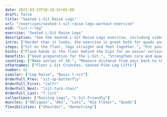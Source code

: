 ```yaml
---
date: 2021-03-23T10:16:52+01:00
draft: false
title: "Seated L-Sit Raise Legs"
url: "/exercises/seated-l-sit-raise-legs-workout-exercise"
eid: "lsit-r-leg"
exercise: "Seated L-Sit Raise Legs"
description: "See the Seated L-Sit Raise Legs exercise, including video demonstration, instructions on how-to perform, benefits, activated body parts and related exercises."
intro: ["Harder than it looks, the exercise is great both for quads and core."]
steps: ["Sit on the floor, legs straight and feet together.", "Put your hands on the floor, near the hips or further closer to the knees.", "Raise both feet of the ground, keeping the legs straight.", "Lower both legs back to the floor. This is one repetition."]
hints: ["Place hands in the floor behind the hips for an easier version. Move them towards the feet for increased difficulty.", "Keep your back in a straight line position.", "Keep your legs extended, without bending the knees."]
benefits: ["Good preparation for the L-Sit.", "Strengthen core and quads.", "Improves your back position."]
counting: ["Make series of 10.", "Measure distance from your back to the point of your fingers. The closer to your feet, the harder the exercise."]
othernames: ["Floor L-Sit Crunches, Seated Pike Leg Lifts"]
number: 42
similar: ["Leg Raise", "Basic l-sit"]
OrderFull_Prev: "sit-up-butterfly"
OrderFull_First: "calfr"
OrderFull_Next: "lsit-tuck-chair"
OrderFull_Last: "f-lsit"
collections: ["Raising Legs", "L-Sit Friendly"]
muscles: ["Obliques", "Abs", "Lats", "Hip Flexor", "Quads"]
flexibilities: ["Shoulder", "Harmstring"]
---
```

